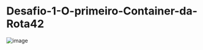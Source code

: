 # Desafio-1-O-primeiro-Container-da-Rota42

![image](https://github.com/user-attachments/assets/d52ac6d2-e1aa-4d86-b0e1-c6f2ff1a88d3)
